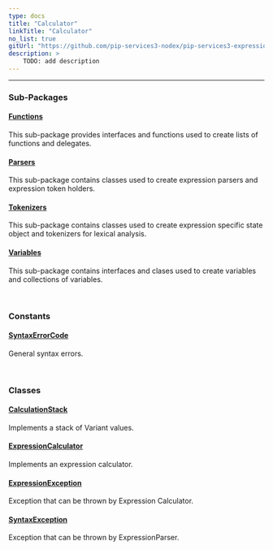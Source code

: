```yaml
---
type: docs
title: "Calculator"
linkTitle: "Calculator"
no_list: true
gitUrl: "https://github.com/pip-services3-nodex/pip-services3-expressions-nodex"
description: >
    TODO: add description
---
```

---
<div class="module-body"> 

### Sub-Packages

#### [Functions](functions)
This sub-package provides interfaces and functions used to create lists of functions and delegates.

#### [Parsers](parsers)
This sub-package contains classes used to create expression parsers and expression token holders.

#### [Tokenizers](tokenizers)
This sub-package contains classes used to create expression specific state object and tokenizers for lexical analysis.

#### [Variables](variables)
This sub-package contains interfaces and clases used to create variables and collections of variables.

<br>

### Constants

#### [SyntaxErrorCode](syntax_error_code)
General syntax errors.

<br>

### Classes

#### [CalculationStack](calculation_stack)
Implements a stack of Variant values.

#### [ExpressionCalculator](expression_calculator)
Implements an expression calculator.

#### [ExpressionException](expression_exception)
Exception that can be thrown by Expression Calculator.

#### [SyntaxException](syntax_exception)
Exception that can be thrown by ExpressionParser.


</div>

